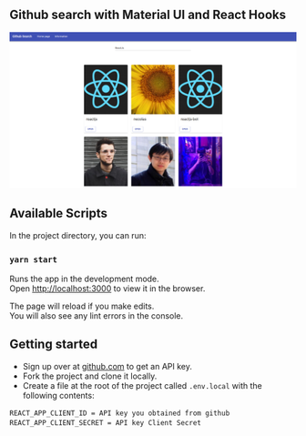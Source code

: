 ## Github search with Material UI and React Hooks

![](https://raw.githubusercontent.com/JStraveller/Jstraveller.github.io/master/images/screenGit.png)

## Available Scripts

In the project directory, you can run:

### `yarn start`

Runs the app in the development mode.<br />
Open [http://localhost:3000](http://localhost:3000) to view it in the browser.

The page will reload if you make edits.<br />
You will also see any lint errors in the console.


## Getting started

- Sign up over at [github.com](https://github.com/settings/developers) to get an API key.
- Fork the project and clone it locally.
- Create a file at the root of the project called `.env.local` with the following contents:

```sh
REACT_APP_CLIENT_ID = API key you obtained from github
REACT_APP_CLIENT_SECRET = API key Client Secret
```
